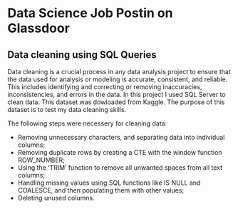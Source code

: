 <h1>Data Science Job Postin on Glassdoor </h1>


<h2>Data cleaning using SQL Queries</h2>

Data cleaning is a crucial process in any data analysis project to ensure that the data used for analysis or modeling is accurate, consistent, and reliable. 
This includes identifying and correcting or removing inaccuracies, inconsistencies, and errors in the data. 
In this project I used SQL Server to clean data. This dataset was dowloaded from Kaggle. The purpose of this dataset is to test my data cleaning skills.




The following steps were necessery for cleaning data:




- Removing unnecessary characters, and separating data into individual columns;
- Removing duplicate rows by creating a CTE with the window
  function ROW_NUMBER;
- Using the ‘TRIM’ function to remove all unwanted spaces from all text columns;
- Handling missing values using SQL functions like IS NULL and COALESCE, and then populating them with other values;
- Deleting unused columns.

